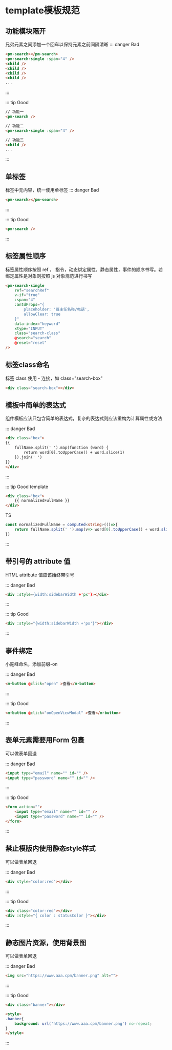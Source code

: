 # template模板规范

## 功能模块隔开
兄弟元素之间添加一个回车以保持元素之前间隔清晰
::: danger Bad
```html
<pm-search></pm-search>
<pm-search-single :span="4" />
<child />
<child />
<child />
<child />
...
```
:::


::: tip Good
```html
// 功能一
<pm-search />

// 功能二
<pm-search-single :span="4" />

// 功能三
<child />
...
```
:::

## 单标签
标签中无内容，统一使用单标签
::: danger Bad
```html
<pm-search></pm-search>
```
:::

::: tip Good
```html
<pm-search />
```
:::

## 标签属性顺序
标签属性顺序按照 ref ， 指令，动态绑定属性，静态属性，事件的顺序书写。若绑定属性是对象则按照 js 对象规范进行书写
```html
<pm-search-single
    ref="searchRef"
    v-if="true"
    :span="4"
    :antdProps="{    
        placeholder: '班主任名称/电话',
        allowClear: true
    }"
    data-index="keyword"
    xtype="INPUT"
    class="search-class"
    @search="search"
    @reset="reset"
/>
```

## 标签class命名
标签 class 使用 - 连接，如 class="search-box"

```html
<div class="search-box"></div>
```

## 模板中简单的表达式
组件模板应该只包含简单的表达式，复杂的表达式则应该重构为计算属性或方法

::: danger Bad
```html
<div class="box">
{{
    fullName.split(' ').map(function (word) {
        return word[0].toUpperCase() + word.slice(1)
    }).join(' ')
}}
</div>
```
:::


::: tip Good
template
```html
<div class="box">
    {{ normalizedFullName }}
</div>
```
TS
```ts
const normalizedFullName = computed<string>(()=>{
    return fullName.split(' ').map(v=> word[0].toUpperCase() + word.slice(1) ).join(' ')
})
```
:::


## 带引号的 attribute 值
HTML attribute 值应该始终带引号

::: danger Bad
```html
<div :style={width:sidebarWidth +'px'}></div>
```
:::

::: tip Good
```html
<div :style="{width:sidebarWidth +'px'}"></div>
```
:::

## 事件绑定
小驼峰命名，添加前缀-on

::: danger Bad
```html
<m-button @click="open" >查看</m-button>
```
:::

::: tip Good
```html
<m-button @click="onOpenViewModal" >查看</m-button>
```
:::

## 表单元素需要用Form 包裹
可以做表单回退

::: danger Bad
```html
<input type="email" name="" id="" />
<input type="password" name="" id="" />
```
:::

::: tip Good
```html
<form action="">
    <input type="email" name="" id="" />
    <input type="password" name="" id="" />
</form>
```
:::

## 禁止模版内使用静态style样式
可以做表单回退

::: danger Bad
```html
<div style="color:red"></div>
```
:::

::: tip Good
```html
<div class="color-red"></div>
<div :style="{ color : statusColor }"></div>
```
:::

## 静态图片资源，使用背景图
可以做表单回退

::: danger Bad
```html
<img src="https://www.aaa.cpm/banner.png" alt="">
```
:::

::: tip Good
```html
<div class="banner"></div>

<style>
.banber{
    background: url('https://www.aaa.cpm/banner.png') no-repeat;
}    
</style>
```
:::